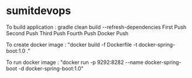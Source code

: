 # sumitdevops

To build application :
gradle clean build --refresh-dependencies
First Push
Second Push
Third Push
Fourth Push
Docker Push

To create docker image :
"docker build -f Dockerfile -t docker-spring-boot:1.0 ."

To run docker image :
"docker run -p 9292:8282 --name docker-spring-boot -d docker-spring-boot:1.0"
